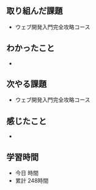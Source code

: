 ## 取り組んだ課題
- ウェブ開発入門完全攻略コース
## わかったこと
- 
## 次やる課題
- ウェブ開発入門完全攻略コース
## 感じたこと
- 
## 学習時間
- 今日 時間
- 累計 248時間

